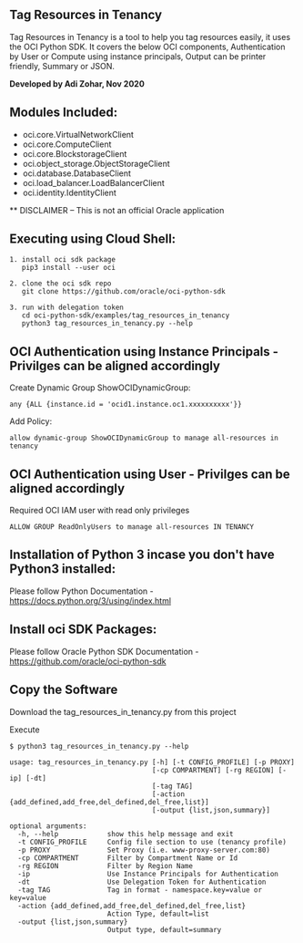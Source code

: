 ## Tag Resources in Tenancy

Tag Resources in Tenancy is a tool to help you tag resources easily, it uses the OCI Python SDK. 
It covers the below OCI components, 
Authentication by User or Compute using instance principals, 
Output can be printer friendly, Summary or JSON.

**Developed by Adi Zohar, Nov 2020**

## Modules Included:  
- oci.core.VirtualNetworkClient          
- oci.core.ComputeClient                 
- oci.core.BlockstorageClient            
- oci.object_storage.ObjectStorageClient 
- oci.database.DatabaseClient            
- oci.load_balancer.LoadBalancerClient   
- oci.identity.IdentityClient

** DISCLAIMER – This is not an official Oracle application

## Executing using Cloud Shell:
```
1. install oci sdk package
   pip3 install --user oci

2. clone the oci sdk repo
   git clone https://github.com/oracle/oci-python-sdk

3. run with delegation token
   cd oci-python-sdk/examples/tag_resources_in_tenancy
   python3 tag_resources_in_tenancy.py --help
```

## OCI Authentication using Instance Principals - Privilges can be aligned accordingly

Create Dynamic Group ShowOCIDynamicGroup:
```
any {ALL {instance.id = 'ocid1.instance.oc1.xxxxxxxxxx'}}
```

Add Policy:
```
allow dynamic-group ShowOCIDynamicGroup to manage all-resources in tenancy
```

## OCI Authentication using User - Privilges can be aligned accordingly
Required OCI IAM user with read only privileges

```
ALLOW GROUP ReadOnlyUsers to manage all-resources IN TENANCY
```

## Installation of Python 3 incase you don't have Python3 installed:
Please follow Python Documentation - https://docs.python.org/3/using/index.html

## Install oci SDK Packages:
Please follow Oracle Python SDK Documentation - https://github.com/oracle/oci-python-sdk

## Copy the Software
Download the tag_resources_in_tenancy.py from this project  

Execute  

```
$ python3 tag_resources_in_tenancy.py --help

usage: tag_resources_in_tenancy.py [-h] [-t CONFIG_PROFILE] [-p PROXY]
                                   [-cp COMPARTMENT] [-rg REGION] [-ip] [-dt]
                                   [-tag TAG]
                                   [-action {add_defined,add_free,del_defined,del_free,list}]
                                   [-output {list,json,summary}]

optional arguments:
  -h, --help            show this help message and exit
  -t CONFIG_PROFILE     Config file section to use (tenancy profile)
  -p PROXY              Set Proxy (i.e. www-proxy-server.com:80)
  -cp COMPARTMENT       Filter by Compartment Name or Id
  -rg REGION            Filter by Region Name
  -ip                   Use Instance Principals for Authentication
  -dt                   Use Delegation Token for Authentication
  -tag TAG              Tag in format - namespace.key=value or key=value
  -action {add_defined,add_free,del_defined,del_free,list}
                        Action Type, default=list
  -output {list,json,summary}
                        Output type, default=summary

```

